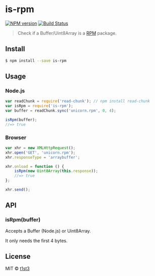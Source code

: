 # is-rpm

[![NPM version](https://img.shields.io/npm/v/is-rpm.svg)](https://www.npmjs.com/package/is-rpm)
[![Build Status](https://travis-ci.org/t1st3/is-rpm.svg?branch=master)](https://travis-ci.org/t1st3/is-rpm)

> Check if a Buffer/Uint8Array is a [RPM](https://en.wikipedia.org/wiki/RPM_Package_Manager) package.


## Install

```sh
$ npm install --save is-rpm
```


## Usage

### Node.js

```js
var readChunk = require('read-chunk'); // npm install read-chunk
var isRpm = require('is-rpm');
var buffer = readChunk.sync('unicorn.rpm', 0, 4);

isRpm(buffer);
//=> true
```

### Browser

```js
var xhr = new XMLHttpRequest();
xhr.open('GET', 'unicorn.rpm');
xhr.responseType = 'arraybuffer';

xhr.onload = function () {
	isRpm(new Uint8Array(this.response));
	//=> true
};

xhr.send();
```


## API

### isRpm(buffer)

Accepts a Buffer (Node.js) or Uint8Array.

It only needs the first 4 bytes.


## License

MIT © [t1st3](https://t1st3.com)
